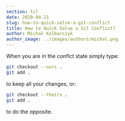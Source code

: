 ```yaml
---
section: til
date: 2020-04-21
slug: how-to-quick-solve-a-git-conflict
title: How to Quick Solve a Git Conflict? 
author: Michał Kalbarczyk
author_image: ../images/authors/michal.png
---
```

When you are in the conflct state simply type:

```sh
git checkout --ours .
git add .
```

to keep all your changes, or:

```sh
git checkout --theirs .
git add .
```

to do the opposite.

